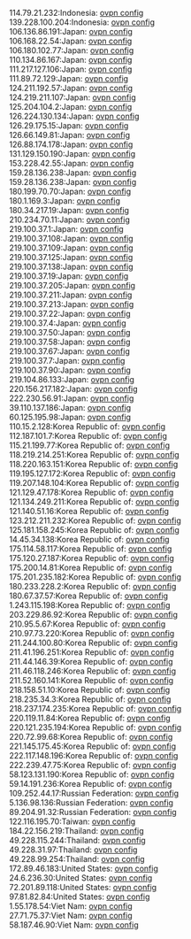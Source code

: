 114.79.21.232:Indonesia: [ovpn config](vpn/114_79_21_232.ovpn)  
139.228.100.204:Indonesia: [ovpn config](vpn/139_228_100_204.ovpn)  
106.136.86.191:Japan: [ovpn config](vpn/106_136_86_191.ovpn)  
106.168.22.54:Japan: [ovpn config](vpn/106_168_22_54.ovpn)  
106.180.102.77:Japan: [ovpn config](vpn/106_180_102_77.ovpn)  
110.134.86.167:Japan: [ovpn config](vpn/110_134_86_167.ovpn)  
111.217.127.106:Japan: [ovpn config](vpn/111_217_127_106.ovpn)  
111.89.72.129:Japan: [ovpn config](vpn/111_89_72_129.ovpn)  
124.211.192.57:Japan: [ovpn config](vpn/124_211_192_57.ovpn)  
124.219.211.107:Japan: [ovpn config](vpn/124_219_211_107.ovpn)  
125.204.104.2:Japan: [ovpn config](vpn/125_204_104_2.ovpn)  
126.224.130.134:Japan: [ovpn config](vpn/126_224_130_134.ovpn)  
126.29.175.15:Japan: [ovpn config](vpn/126_29_175_15.ovpn)  
126.66.149.81:Japan: [ovpn config](vpn/126_66_149_81.ovpn)  
126.88.174.178:Japan: [ovpn config](vpn/126_88_174_178.ovpn)  
131.129.150.190:Japan: [ovpn config](vpn/131_129_150_190.ovpn)  
153.228.42.55:Japan: [ovpn config](vpn/153_228_42_55.ovpn)  
159.28.136.238:Japan: [ovpn config](vpn/159_28_136_238.ovpn)  
159.28.136.238:Japan: [ovpn config](vpn/159_28_136_238.ovpn)  
180.199.70.70:Japan: [ovpn config](vpn/180_199_70_70.ovpn)  
180.1.169.3:Japan: [ovpn config](vpn/180_1_169_3.ovpn)  
180.34.217.19:Japan: [ovpn config](vpn/180_34_217_19.ovpn)  
210.234.70.11:Japan: [ovpn config](vpn/210_234_70_11.ovpn)  
219.100.37.1:Japan: [ovpn config](vpn/219_100_37_1.ovpn)  
219.100.37.108:Japan: [ovpn config](vpn/219_100_37_108.ovpn)  
219.100.37.109:Japan: [ovpn config](vpn/219_100_37_109.ovpn)  
219.100.37.125:Japan: [ovpn config](vpn/219_100_37_125.ovpn)  
219.100.37.138:Japan: [ovpn config](vpn/219_100_37_138.ovpn)  
219.100.37.19:Japan: [ovpn config](vpn/219_100_37_19.ovpn)  
219.100.37.205:Japan: [ovpn config](vpn/219_100_37_205.ovpn)  
219.100.37.211:Japan: [ovpn config](vpn/219_100_37_211.ovpn)  
219.100.37.213:Japan: [ovpn config](vpn/219_100_37_213.ovpn)  
219.100.37.22:Japan: [ovpn config](vpn/219_100_37_22.ovpn)  
219.100.37.4:Japan: [ovpn config](vpn/219_100_37_4.ovpn)  
219.100.37.50:Japan: [ovpn config](vpn/219_100_37_50.ovpn)  
219.100.37.58:Japan: [ovpn config](vpn/219_100_37_58.ovpn)  
219.100.37.67:Japan: [ovpn config](vpn/219_100_37_67.ovpn)  
219.100.37.7:Japan: [ovpn config](vpn/219_100_37_7.ovpn)  
219.100.37.90:Japan: [ovpn config](vpn/219_100_37_90.ovpn)  
219.104.86.133:Japan: [ovpn config](vpn/219_104_86_133.ovpn)  
220.156.217.182:Japan: [ovpn config](vpn/220_156_217_182.ovpn)  
222.230.56.91:Japan: [ovpn config](vpn/222_230_56_91.ovpn)  
39.110.137.186:Japan: [ovpn config](vpn/39_110_137_186.ovpn)  
60.125.195.98:Japan: [ovpn config](vpn/60_125_195_98.ovpn)  
110.15.2.128:Korea Republic of: [ovpn config](vpn/110_15_2_128.ovpn)  
112.187.101.7:Korea Republic of: [ovpn config](vpn/112_187_101_7.ovpn)  
115.21.199.77:Korea Republic of: [ovpn config](vpn/115_21_199_77.ovpn)  
118.219.214.251:Korea Republic of: [ovpn config](vpn/118_219_214_251.ovpn)  
118.220.163.151:Korea Republic of: [ovpn config](vpn/118_220_163_151.ovpn)  
119.195.127.172:Korea Republic of: [ovpn config](vpn/119_195_127_172.ovpn)  
119.207.148.104:Korea Republic of: [ovpn config](vpn/119_207_148_104.ovpn)  
121.129.47.178:Korea Republic of: [ovpn config](vpn/121_129_47_178.ovpn)  
121.134.249.211:Korea Republic of: [ovpn config](vpn/121_134_249_211.ovpn)  
121.140.51.16:Korea Republic of: [ovpn config](vpn/121_140_51_16.ovpn)  
123.212.211.232:Korea Republic of: [ovpn config](vpn/123_212_211_232.ovpn)  
125.181.158.245:Korea Republic of: [ovpn config](vpn/125_181_158_245.ovpn)  
14.45.34.138:Korea Republic of: [ovpn config](vpn/14_45_34_138.ovpn)  
175.114.58.117:Korea Republic of: [ovpn config](vpn/175_114_58_117.ovpn)  
175.120.27.187:Korea Republic of: [ovpn config](vpn/175_120_27_187.ovpn)  
175.200.14.81:Korea Republic of: [ovpn config](vpn/175_200_14_81.ovpn)  
175.201.235.182:Korea Republic of: [ovpn config](vpn/175_201_235_182.ovpn)  
180.233.228.2:Korea Republic of: [ovpn config](vpn/180_233_228_2.ovpn)  
180.67.37.57:Korea Republic of: [ovpn config](vpn/180_67_37_57.ovpn)  
1.243.115.198:Korea Republic of: [ovpn config](vpn/1_243_115_198.ovpn)  
203.229.86.92:Korea Republic of: [ovpn config](vpn/203_229_86_92.ovpn)  
210.95.5.67:Korea Republic of: [ovpn config](vpn/210_95_5_67.ovpn)  
210.97.73.220:Korea Republic of: [ovpn config](vpn/210_97_73_220.ovpn)  
211.244.100.80:Korea Republic of: [ovpn config](vpn/211_244_100_80.ovpn)  
211.41.196.251:Korea Republic of: [ovpn config](vpn/211_41_196_251.ovpn)  
211.44.146.39:Korea Republic of: [ovpn config](vpn/211_44_146_39.ovpn)  
211.46.118.246:Korea Republic of: [ovpn config](vpn/211_46_118_246.ovpn)  
211.52.160.141:Korea Republic of: [ovpn config](vpn/211_52_160_141.ovpn)  
218.158.51.10:Korea Republic of: [ovpn config](vpn/218_158_51_10.ovpn)  
218.235.34.3:Korea Republic of: [ovpn config](vpn/218_235_34_3.ovpn)  
218.237.174.235:Korea Republic of: [ovpn config](vpn/218_237_174_235.ovpn)  
220.119.11.84:Korea Republic of: [ovpn config](vpn/220_119_11_84.ovpn)  
220.121.235.194:Korea Republic of: [ovpn config](vpn/220_121_235_194.ovpn)  
220.72.99.68:Korea Republic of: [ovpn config](vpn/220_72_99_68.ovpn)  
221.145.175.45:Korea Republic of: [ovpn config](vpn/221_145_175_45.ovpn)  
222.117.148.196:Korea Republic of: [ovpn config](vpn/222_117_148_196.ovpn)  
222.239.47.75:Korea Republic of: [ovpn config](vpn/222_239_47_75.ovpn)  
58.123.131.190:Korea Republic of: [ovpn config](vpn/58_123_131_190.ovpn)  
59.14.191.236:Korea Republic of: [ovpn config](vpn/59_14_191_236.ovpn)  
109.252.44.17:Russian Federation: [ovpn config](vpn/109_252_44_17.ovpn)  
5.136.98.136:Russian Federation: [ovpn config](vpn/5_136_98_136.ovpn)  
89.204.91.32:Russian Federation: [ovpn config](vpn/89_204_91_32.ovpn)  
122.116.195.70:Taiwan: [ovpn config](vpn/122_116_195_70.ovpn)  
184.22.156.219:Thailand: [ovpn config](vpn/184_22_156_219.ovpn)  
49.228.115.244:Thailand: [ovpn config](vpn/49_228_115_244.ovpn)  
49.228.31.97:Thailand: [ovpn config](vpn/49_228_31_97.ovpn)  
49.228.99.254:Thailand: [ovpn config](vpn/49_228_99_254.ovpn)  
172.89.46.183:United States: [ovpn config](vpn/172_89_46_183.ovpn)  
24.6.236.30:United States: [ovpn config](vpn/24_6_236_30.ovpn)  
72.201.89.118:United States: [ovpn config](vpn/72_201_89_118.ovpn)  
97.81.82.84:United States: [ovpn config](vpn/97_81_82_84.ovpn)  
1.55.178.54:Viet Nam: [ovpn config](vpn/1_55_178_54.ovpn)  
27.71.75.37:Viet Nam: [ovpn config](vpn/27_71_75_37.ovpn)  
58.187.46.90:Viet Nam: [ovpn config](vpn/58_187_46_90.ovpn)  
